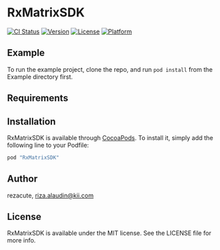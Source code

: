 # RxMatrixSDK

[![CI Status](http://img.shields.io/travis/rezacute/RxMatrixSDK.svg?style=flat)](https://travis-ci.org/rezacute/RxMatrixSDK)
[![Version](https://img.shields.io/cocoapods/v/RxMatrixSDK.svg?style=flat)](http://cocoapods.org/pods/RxMatrixSDK)
[![License](https://img.shields.io/cocoapods/l/RxMatrixSDK.svg?style=flat)](http://cocoapods.org/pods/RxMatrixSDK)
[![Platform](https://img.shields.io/cocoapods/p/RxMatrixSDK.svg?style=flat)](http://cocoapods.org/pods/RxMatrixSDK)

## Example

To run the example project, clone the repo, and run `pod install` from the Example directory first.

## Requirements

## Installation

RxMatrixSDK is available through [CocoaPods](http://cocoapods.org). To install
it, simply add the following line to your Podfile:

```ruby
pod "RxMatrixSDK"
```

## Author

rezacute, riza.alaudin@kii.com

## License

RxMatrixSDK is available under the MIT license. See the LICENSE file for more info.
